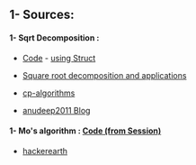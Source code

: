 
## 1- Sources:

#### 1- Sqrt Decomposition : 

* [Code](/Juniors%20Phase%202/Codes/SQRT_decom.cpp) - [using Struct](/Juniors%20Phase%202/Codes/SQRT_decomp%20(Struct).cpp)

* [Square root decomposition and applications](https://codeforces.com/blog/entry/83248)

* [cp-algorithms](https://cp-algorithms.com/data_structures/sqrt_decomposition.html)

* [anudeep2011 Blog](https://blog.anudeep2011.com/mos-algorithm)

#### 1- Mo's algorithm : [Code (from Session)](Juniors%20Phase%202/Codes/Mo.cpp)

* [hackerearth](https://www.hackerearth.com/practice/notes/mos-algorithm/#:~:text=Mo's%20algorithm%20is%20a%20generic,R%5D%20as%20its%20argument.)
